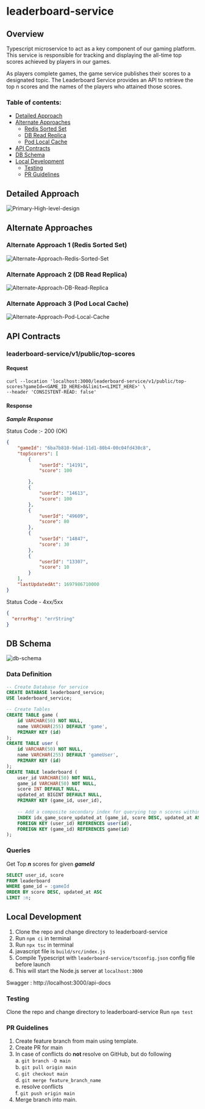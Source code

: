 # leaderboard-service

## Overview

Typescript microservice to act as a key component of our gaming platform. This service is responsible for tracking and displaying the all-time top scores achieved by players in our games. 

As players complete games, the game service publishes their scores to a designated topic. The Leaderboard Service provides an API to retrieve the top n scores and the names of the players who attained those scores.

### Table of contents:

- [Detailed Approach](#detailed-approach)
- [Alternate Approaches](#alternate-approaches)
  - [Redis Sorted Set](#alternate-approach-1-redis-sorted-set)
  - [DB Read Replica](#alternate-approach-2-db-read-replica)
  - [Pod Local Cache](#alternate-approach-3-pod-local-cache)
- [API Contracts](#api-contracts)
- [DB Schema](#db-schema)
- [Local Development](#local-development)
  - [Testing](#testing)
  - [PR Guidelines](#pr-guidelines)


## Detailed Approach

![Primary-High-level-design]( ./assets/image/primary_approach_memcache.png)

## Alternate Approaches

### Alternate Approach 1 (Redis Sorted Set)

![Alternate-Approach-Redis-Sorted-Set](./assets/image/alternate_approach_redis_sorted_set.png)

### Alternate Approach 2 (DB Read Replica)

![Alternate-Approach-DB-Read-Replica](./assets/image/alternate_approach_db_read_replica.png)

### Alternate Approach 3 (Pod Local Cache)

![Alternate-Approach-Pod-Local-Cache](./assets/image/alternate_approach_pod_local_cache.png)

## API Contracts

### leaderboard-service/v1/public/top-scores

#### Request
```shell
curl --location 'localhost:3000/leaderboard-service/v1/public/top-scores?gameId=<GAME_ID_HERE>8&limit=<LIMIT_HERE>' \
--header 'CONSISTENT-READ: false'
```
#### Response

_**Sample Response**_

Status Code :- 200 (OK)
```json
{
    "gameId": "6ba7b810-9dad-11d1-80b4-00c04fd430c8",
    "topScorers": [
        {
            "userId": "14191",
            "score": 100

        },
        {
            "userId": "14613",
            "score": 100
        },
        {
            "userId": "49609",
            "score": 80
        },
        {
            "userId": "14847",
            "score": 30
        },
        {
            "userId": "13307",
            "score": 10
        }
    ],
    "lastUpdatedAt": 1697986710000
}
```

Status Code - 4xx/5xx

```json
{
  "errorMsg": "errString"
}
```

## DB Schema

![db-schema](./assets/image/db_schema.png)


### Data Definition
```sql
-- Create Database for service
CREATE DATABASE leaderboard_service;
USE leaderboard_service;

-- Create Tables
CREATE TABLE game (
    id VARCHAR(50) NOT NULL,
    name VARCHAR(255) DEFAULT 'game',
    PRIMARY KEY (id)
);
CREATE TABLE user (
    id VARCHAR(50) NOT NULL,
    name VARCHAR(255) DEFAULT 'gameUser',
    PRIMARY KEY (id)
);
CREATE TABLE leaderboard (
    user_id VARCHAR(50) NOT NULL,
    game_id VARCHAR(50) NOT NULL,
    score INT DEFAULT NULL,
    updated_at BIGINT DEFAULT NULL,
    PRIMARY KEY (game_id, user_id),
    
    -- Add a composite secondary index for querying top n scores within a game
    INDEX idx_game_score_updated_at (game_id, score DESC, updated_at ASC),
    FOREIGN KEY (user_id) REFERENCES user(id),
    FOREIGN KEY (game_id) REFERENCES game(id)
);
```

### Queries

Get Top **_n_**  scores for given _**gameId**_ 
```sql
SELECT user_id, score
FROM leaderboard
WHERE game_id = :gameId
ORDER BY score DESC, updated_at ASC
LIMIT :n;
```

## Local Development

1. Clone the repo and change directory to leaderboard-service
3. Run `npm ci` in terminal
4. Run `npx tsc` in terminal
5. javascript file is `build/src/index.js`
6. Compile Typescript with `leaderboard-service/tsconfig.json` config file before launch
7. This will start the Node.js server at `localhost:3000`

Swagger : http://localhost:3000/api-docs

### Testing
Clone the repo and change directory to leaderboard-service
Run `npm test`

### PR Guidelines
1. Create feature branch from main using template.
2. Create PR for main
3. In case of conflicts do <b> not </b> resolve on GitHub, but do following <br>
   a. `git branch -D main` <br>
   b. `git pull origin main` <br>
   c. `git checkout main` <br>
   d. `git merge feature_branch_name` <br>
   e. resolve conflicts <br>
   f. `git push origin main` <br>
4. Merge branch into main.